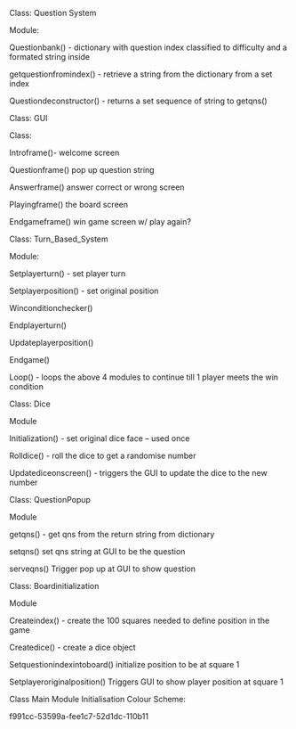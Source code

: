 Class: Question System 

Module:  

Questionbank() - dictionary with question index classified to difficulty and a formated string inside 

getquestionfromindex() - retrieve a string from the dictionary from a set index 

Questiondeconstructor() - returns a set sequence of string to getqns() 

 

Class: GUI 

Class: 

Introframe()- welcome screen 

Questionframe() pop up question string 

Answerframe() answer correct or wrong screen 

Playingframe() the board screen 

Endgameframe() win game screen w/ play again? 

Class: Turn_Based_System 

Module: 

Setplayerturn() - set player turn 

Setplayerposition() - set original position 

Winconditionchecker() 

Endplayerturn() 

Updateplayerposition() 

Endgame() 

Loop() - loops the above 4 modules to continue till 1 player meets the win condition 

Class: Dice 

Module 

Initialization() - set original dice face – used once 

Rolldice() - roll the dice to get a randomise number 

Updatediceonscreen() - triggers the GUI to update the dice to the new number 

Class: QuestionPopup 

Module 

getqns() - get qns from the return string from dictionary 

setqns() set qns string at GUI to be the question 

serveqns() Trigger pop up at GUI to show question 

Class: Boardinitialization 

Module 

Createindex() - create the 100 squares needed to define position in the game 

Createdice() - create a dice object 

Setquestionindexintoboard() initialize position to be at square 1 

Setplayeroriginalposition() Triggers GUI to show player position at square 1 

 

 

Class Main 
Module 
Initialisation 
Colour Scheme: 

 

f991cc-53599a-fee1c7-52d1dc-110b11 
